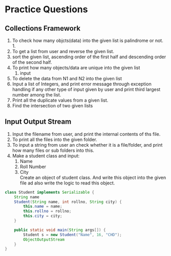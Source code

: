 # Practice Questions


## Collections Framework

1. To check how many objcts(data) into the given list is palindrome or not.
   1. 
2. To get a list from user and reverse the given list.
3. sort the given list, ascending order of the first half and descending order of the second half.
4. To print how many objects/data are unique into the given list
   1. input
5. To delete the data from N1 and N2 into the given list 
6. Input a list of Integers, and print error message through exception handling if any other type of input given by user and print third largest number among the list.
7. Print all the duplicate values from a given list.
8. Find the intersection of two given lists


## Input Output Stream

1. Input the filename from user, and print the internal contents of ths file.
2. To print all the files into the given folder.
3. To input a string from user an check whether it is a file/folder, and print how many files or sub folders into this.
4. Make a student class and input: 
   1. Name
   2. Roll Number
   3. City  
Create an object of student class. And write this object into the given file ad also write the logic to read this object.  
```java
class Student implements Serializable {
    String name
    Student(String name, int rollno, String city) {
        this.name = name;
        this.rollno = rollno;
        this.city = city;
    }

    public static void main(String args[]) {
        Student s = new Student("Name", 16, "CHD");
        ObjectOutputStream 
    }
}
```

